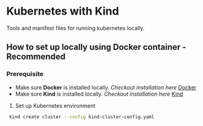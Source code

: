 # Kubernetes with Kind
Tools and manifest files for running kubernetes locally.

## How to set up locally using Docker container - **Recommended**
### Prerequisite
- Make sure **Docker** is installed locally. *Checkout installation here* [Docker](https://www.docker.com/ "Docker")
- Make sure **Kind** is installed locally. *Checkout installation here* [Kind](https://kind.sigs.k8s.io/ "Kind")

1. Set up Kubernetes environment
```sh
 kind create cluster --config kind-cluster-config.yaml
```